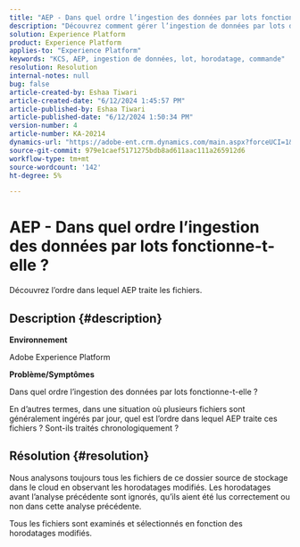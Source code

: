 ```yaml
---
title: "AEP - Dans quel ordre l’ingestion des données par lots fonctionne-t-elle ?"
description: "Découvrez comment gérer l’ingestion de données par lots dans Adobe Experience Platform."
solution: Experience Platform
product: Experience Platform
applies-to: "Experience Platform"
keywords: "KCS, AEP, ingestion de données, lot, horodatage, commande"
resolution: Resolution
internal-notes: null
bug: false
article-created-by: Eshaa Tiwari
article-created-date: "6/12/2024 1:45:57 PM"
article-published-by: Eshaa Tiwari
article-published-date: "6/12/2024 1:50:34 PM"
version-number: 4
article-number: KA-20214
dynamics-url: "https://adobe-ent.crm.dynamics.com/main.aspx?forceUCI=1&pagetype=entityrecord&etn=knowledgearticle&id=45376816-c228-ef11-840a-6045bd029b18"
source-git-commit: 979e1caef5171275bdb8ad611aac111a265912d6
workflow-type: tm+mt
source-wordcount: '142'
ht-degree: 5%

---
```


# AEP - Dans quel ordre l’ingestion des données par lots fonctionne-t-elle ?


Découvrez l’ordre dans lequel AEP traite les fichiers.

## Description {#description}


<b>Environnement</b>

Adobe Experience Platform

<b>Problème/Symptômes</b>

Dans quel ordre l’ingestion des données par lots fonctionne-t-elle ?

En d’autres termes, dans une situation où plusieurs fichiers sont généralement ingérés par jour, quel est l’ordre dans lequel AEP traite ces fichiers ? Sont-ils traités chronologiquement ?


## Résolution {#resolution}


Nous analysons toujours tous les fichiers de ce dossier source de stockage dans le cloud en observant les horodatages modifiés. Les horodatages avant l’analyse précédente sont ignorés, qu’ils aient été lus correctement ou non dans cette analyse précédente.

Tous les fichiers sont examinés et sélectionnés en fonction des horodatages modifiés.
